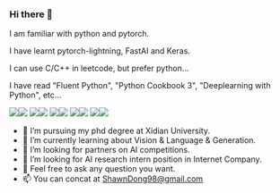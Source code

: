 ### Hi there 👋

I am familiar with python and pytorch.

I have learnt pytorch-lightning, FastAI and Keras.

I can use C/C++ in leetcode, but prefer python...

I have read "Fluent Python", "Python Cookbook 3", "Deeplearning with Python", etc...

![](https://img.shields.io/badge/python-v3.7-blue)![](https://img.shields.io/badge/Pytorch-v1.7.1-red)
![](https://img.shields.io/badge/keras-v2.6-red)![](https://img.shields.io/badge/tensorflow-v2.6.0-orange)
![](https://img.shields.io/badge/Fast.AI-v2-lightgrey)![](https://img.shields.io/badge/code-pytorch_lightning-yellow)
![](https://img.shields.io/badge/paper-latex-blue)![](https://img.shields.io/badge/code-neovim-green)
![](https://img.shields.io/badge/code-git-lightgrey)![](https://img.shields.io/badge/code-docker-blue)


- 🔭 I’m pursuing my phd degree at Xidian University.
- 🌱 I’m currently learning about Vision & Language & Generation.
- 👯 I’m looking for partners on AI competitions.
- 🤔 I’m looking for AI research intern position in Internet Company.
- 💬 Feel free to ask any question you want.
- 📫 You can concat at ShawnDong98@gmail.com
